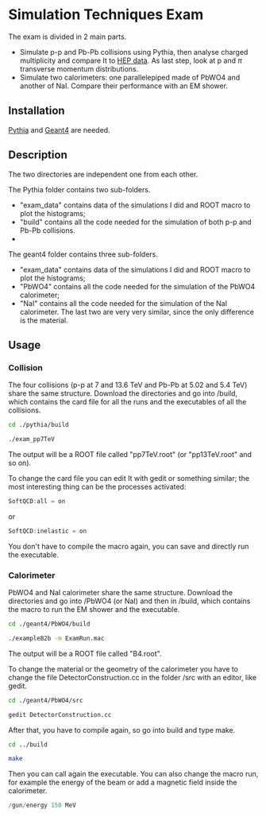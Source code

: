 # Simulation Techniques Exam

The exam is divided in 2 main parts.
- Simulate p-p and Pb-Pb collisions using Pythia, then analyse charged multiplicity and compare It to [HEP data](https://www.hepdata.net/record/ins1614477). As last step, look at p and $\pi$ transverse momentum distributions.
- Simulate two calorimeters: one parallelepiped made of PbWO4 and another of NaI. Compare their performance with an EM shower.

## Installation

[Pythia](https://www.pythia.org) and [Geant4](https://geant4.web.cern.ch/download/11.1.1.html) are needed.

## Description

The two directories are independent one from each other.

The Pythia folder contains two sub-folders.
- "exam_data" contains data of the simulations I did and ROOT macro to plot the histograms;
- "build" contains all the code needed for the simulation of both p-p and Pb-Pb collisions.
- 
The geant4 folder contains three sub-folders.
- "exam_data" contains data of the simulations I did and ROOT macro to plot the histograms;
- "PbWO4" contains all the code needed for the simulation of the PbWO4 calorimeter;
- "NaI" contains all the code needed for the simulation of the NaI calorimeter.
The last two are very very similar, since the only difference is the material.

## Usage

### Collision

The four collisions (p-p at 7 and 13.6 TeV and Pb-Pb at 5.02 and 5.4 TeV) share the same structure.
Download the directories and go into /build, which contains the card file for all the runs and the executables of all the collisions.
```bash
cd ./pythia/build
```

```bash
./exam_pp7TeV
```
The output will be a ROOT file called "pp7TeV.root" (or "pp13TeV.root" and so on).

To change the card file you can edit It with gedit or something similar; the most interesting thing can be the processes activated:
```C++
SoftQCD:all = on
```
or
```C++
SoftQCD:inelastic = on
```
You don't have to compile the macro again, you can save and directly run the executable.

### Calorimeter

PbWO4 and NaI calorimeter share the same structure.
Download the directories and go into /PbWO4 (or NaI) and then in /build, which contains the macro to run the EM shower and the executable.
```bash
cd ./geant4/PbWO4/build
```

```bash
./exampleB2b -m ExamRun.mac
```
The output will be a ROOT file called "B4.root".

To change the material or the geometry of the calorimeter you have to change the file DetectorConstruction.cc in the folder /src with an editor, like gedit.
```bash
cd ./geant4/PbWO4/src

gedit DetectorConstruction.cc
```
After that, you have to compile again, so go into build and type make.

```bash
cd ../build

make
```
Then you can call again the executable.
You can also change the macro run, for example the energy of the beam or add a magnetic field inside the calorimeter.

```C++
/gun/energy 150 MeV

```
